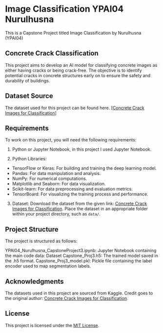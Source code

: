 # Image Classification YPAI04 Nurulhusna
 This is a Capstone Project titled Image Classification by Nurulhusna (YPAI04)

## Concrete Crack Classification 
 This project aims to develop an AI model for classifying concrete images as either having cracks or being crack-free. The objective is to identify potential cracks in concrete  structures early on to ensure the safety and durability of buildings. 

 ## Dataset Source
 The dataset used for this project can be found here. [[Concrete Crack Images for Classification](https://data.mendeley.com/datasets/5y9wdsg2zt/2)]

 ## Requirements
 To work on this project, you will need the following requirements:

 1. Python or Jupyter Notebook, in this project I used Jupyter Notebook.

 2. Python Libraries: 

   - TensorFlow or Keras: For building and training the deep learning model.
   - Pandas: For data manipulation and analysis.
   - NumPy: For numerical computations.
   - Matplotlib and Seaborn: For data visualization.
   - Scikit-learn: For data preprocessing and evaluation metrics.
   - TensorBoard: For visualizing the training process and performance.

 3. Dataset: Download the dataset from the given link: [Concrete Crack Images for Classification](https://data.mendeley.com/public-files/datasets/5y9wdsg2zt/files/8a70d8a5-bce9-4291-bab9-b48cfb3e87c3/file_downloaded). Place the dataset in an      appropriate folder within your project directory, such as `data/`.

 ## Project Structure
 The project is structured as follows:

 YPAI04_Nurulhusna_CapstoneProject3.ipynb: Jupyter Notebook containing the main code 
 data: Dataset 
 Capstone_Proj3.h5: The trained model saved in the .h5 format.
 Capstone_Proj3_model.pkl: Pickle file containing the label encoder used to map segmentation labels.

 ## Acknowledgments
The datasets used in this project are sourced from Kaggle. Credit goes to the original author:
 [Concrete Crack Images for Classification](https://data.mendeley.com/datasets/5y9wdsg2zt/2).

## License
This project is licensed under the [MIT License](LICENSE).

